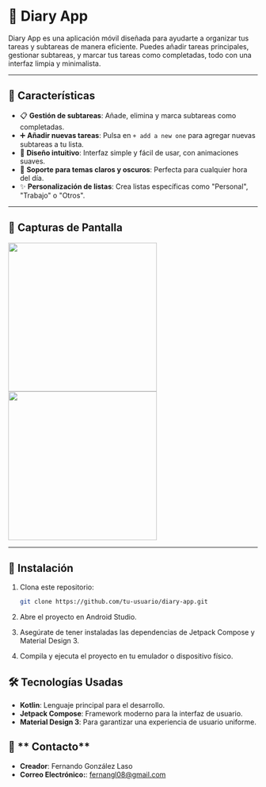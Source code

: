 # 🎯 **Diary App**

Diary App es una aplicación móvil diseñada para ayudarte a organizar tus tareas y subtareas de manera eficiente. Puedes añadir tareas principales, gestionar subtareas, y marcar tus tareas como completadas, todo con una interfaz limpia y minimalista.

---

## 🚀 **Características**

- 📋 **Gestión de subtareas**: Añade, elimina y marca subtareas como completadas.
- ➕ **Añadir nuevas tareas**: Pulsa en `+ add a new one` para agregar nuevas subtareas a tu lista.
- 🎨 **Diseño intuitivo**: Interfaz simple y fácil de usar, con animaciones suaves.
- 🌙 **Soporte para temas claros y oscuros**: Perfecta para cualquier hora del día.
- ✨ **Personalización de listas**: Crea listas específicas como "Personal", "Trabajo" o "Otros".

---

## 📸 **Capturas de Pantalla**

<img src="screenshot1.png" width="300"> <img src="screenshot2.png" width="300">

---

## 📲 **Instalación**

1. Clona este repositorio:

   ```bash
   git clone https://github.com/tu-usuario/diary-app.git
2. Abre el proyecto en Android Studio.
3. Asegúrate de tener instaladas las dependencias de Jetpack Compose y Material Design 3.
4. Compila y ejecuta el proyecto en tu emulador o dispositivo físico.

## 🛠️ **Tecnologías Usadas**

- **Kotlin**: Lenguaje principal para el desarrollo.
- **Jetpack Compose**: Framework moderno para la interfaz de usuario.
- **Material Design 3**: Para garantizar una experiencia de usuario uniforme.

## 📧 ** Contacto**

- **Creador**: Fernando González Laso
- **Correo Electrónico:**: fernangl08@gmail.com
